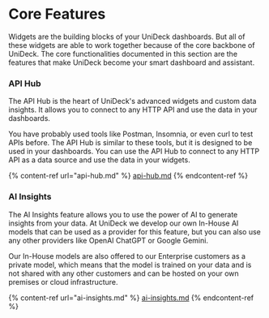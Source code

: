 # Core Features

Widgets are the building blocks of your UniDeck dashboards. But all of these widgets are able to work together because of the core backbone of UniDeck. The core functionalities documented in this section are the features that make UniDeck become your smart dashboard and assistant.

### API Hub

The API Hub is the heart of UniDeck's advanced widgets and custom data insights. It allows you to connect to any HTTP API and use the data in your dashboards.

You have probably used tools like Postman, Insomnia, or even curl to test APIs before. The API Hub is similar to these tools, but it is designed to be used in your dashboards. You can use the API Hub to connect to any HTTP API as a data source and use the data in your widgets.

{% content-ref url="api-hub.md" %}
[api-hub.md](api-hub.md)
{% endcontent-ref %}

### AI Insights

The AI Insights feature allows you to use the power of AI to generate insights from your data. At UniDeck we develop our own In-House AI models that can be used as a provider for this feature, but you can also use any other providers like OpenAI ChatGPT or Google Gemini.

Our In-House models are also offered to our Enterprise customers as a private model, which means that the model is trained on your data and is not shared with any other customers and can be hosted on your own premises or cloud infrastructure.

{% content-ref url="ai-insights.md" %}
[ai-insights.md](ai-insights.md)
{% endcontent-ref %}

